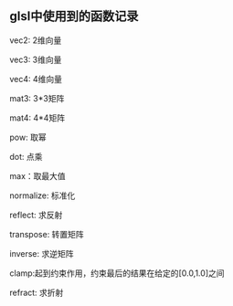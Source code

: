 ## glsl中使用到的函数记录

vec2: 2维向量

vec3: 3维向量

vec4: 4维向量

mat3: 3*3矩阵

mat4: 4*4矩阵

pow: 取幂

dot: 点乘

max：取最大值

normalize: 标准化

reflect: 求反射

transpose: 转置矩阵

inverse: 求逆矩阵

clamp:起到约束作用，约束最后的结果在给定的[0.0,1.0]之间

refract: 求折射